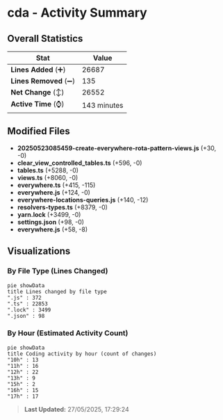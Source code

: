 # cda - Activity Summary 

## Overall Statistics

| Stat                   | Value                                                             |
| ---------------------- | ----------------------------------------------------------------- |
| **Lines Added** (➕)   | 26687                                          |
| **Lines Removed** (➖) | 135                                        |
| **Net Change** (↕)    | 26552                |
| **Active Time** (⌚)   | 143 minutes |


## Modified Files
- **20250523085459-create-everywhere-rota-pattern-views.js** (+30, -0)
- **clear_view_controlled_tables.ts** (+596, -0)
- **tables.ts** (+5288, -0)
- **views.ts** (+8060, -0)
- **everywhere.ts** (+415, -115)
- **everywhere.js** (+124, -0)
- **everywhere-locations-queries.js** (+140, -12)
- **resolvers-types.ts** (+8379, -0)
- **yarn.lock** (+3499, -0)
- **settings.json** (+98, -0)
- **everywhere.js** (+58, -8)

## Visualizations

### By File Type (Lines Changed)

```mermaid
pie showData
title Lines changed by file type
".js" : 372
".ts" : 22853
".lock" : 3499
".json" : 98
```

### By Hour (Estimated Activity Count)

```mermaid
pie showData
title Coding activity by hour (count of changes)
"10h" : 13
"11h" : 16
"12h" : 22
"13h" : 9
"15h" : 2
"16h" : 15
"17h" : 17
```


> **Last Updated:** 27/05/2025, 17:29:24